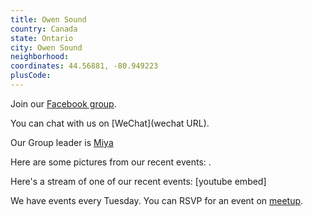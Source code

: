 ```yaml
---
title: Owen Sound
country: Canada
state: Ontario
city: Owen Sound
neighborhood: 
coordinates: 44.56881, -80.949223
plusCode:
---
```

Join our [Facebook group](https://www.facebook.com/groups/free.code.camp.owen.sound).

You can chat with us on [WeChat](wechat URL).

Our Group leader is [Miya](freecodecamp.org/miya)

Here are some pictures from our recent events:
![]().

Here's a stream of one of our recent events:
[youtube embed]

We have events every Tuesday. You can RSVP for an event on [meetup](meetupurl).
